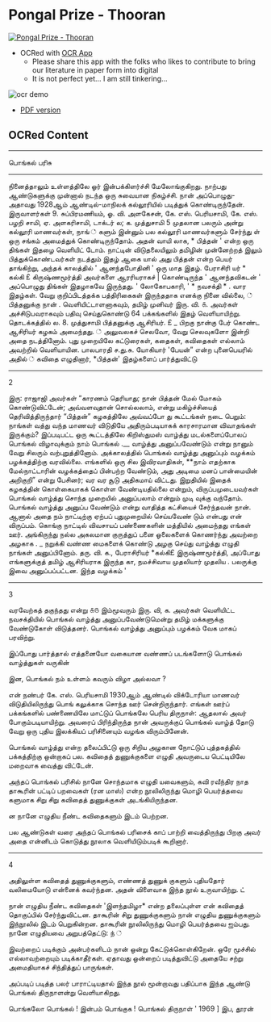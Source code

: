 
# Pongal Prize - Thooran



[![Pongal Prize - Thooran](https://img.youtube.com/vi/M09DuqG-qeI/0.jpg)](https://www.youtube.com/watch?v=M09DuqG-qeI)


- OCRed with [OCR App](https://mohan-chinnappan-n2.github.io/2021/ai/ocr/ocr.html)
    - Please share this app with the folks who likes to contribute to bring our literature in paper form into digital
    - It is not perfect yet... I am still tinkering...

![ocr demo](img/ocr-1.png)

- [PDF version](img/PongalParisuThooran.pdf)

## OCRed Content
-----

பொங்கல்‌ பரிசு

------


நினைத்தாலும்‌ உள்ளத்திலே ஓர்‌ இன்பக்கிளர்ச்சி
மேலோங்குகிறது. நாற்பது ஆண்டுகளுக்கு முன்னால்‌ நடந்த
ஒரு சுவையான நிகழ்ச்சி. நான்‌ அப்பொழுது- அதாவது
1928ஆம்‌ ஆண்டில்‌-மாநிலக்‌ கல்லூரியில்‌ படித்துக்‌
கொண்டிருந்தேன்‌. இருவாளர்கள்‌ 9. சுப்பிரமணியம்‌,
ஓ. வி. அளகேசன்‌, கே. எஸ்‌. பெரியசாமி, கே. எஸ்‌. பழறி
சாமி, ஏ. அளகரிசாமி, டாக்டர்‌ ல; க. முத்துசாமி
5 முதலான பலரும்‌ அன்று கல்லூரி மாணவர்கள்‌, நாங்‌ ்‌
களும்‌ இன்னும்‌ பல கல்லூரி மாணவர்களும்‌ சேர்ந்து ள்‌
ஒரு சங்கம்‌ அமைத்துக்‌ கொண்டிருந்தோம்‌. அதன்‌ வாயி
லாக, * பித்தன்‌ ' என்ற ஒரு திங்கள்‌ இதழை வெளியிட்‌
டோம்‌. நாட்டின்‌ விடுதலையிலும்‌ தமிழின்‌ முன்னேற்றத்‌
இலும்‌ பித்துக்கொண்டவர்கள்‌ நடத்தும்‌ இதழ்‌ ஆகை
யால்‌ அது பித்தன்‌ என்ற பெயர்‌ தாங்கிற்று, அந்தக்‌
காலத்தில்‌ ' ஆனந்தபோதினி ' ஒரு மாத இதழ்‌. பேராசிரி
யர்‌ * கல்கி £ கிருஷ்ணமூர்த்தி அவர்களை ஆரரியராகச்‌ |
கொண்டிருந்த ' ஆனந்தவிகடன்‌ ' அப்பொழுது திங்கள்‌
இதழாகவே இருந்தது. ' லோகோபகாரி, ' * நவசக்தி *
. வார இதழ்கள்‌. வேறு குறிப்பிடத்தக்க பத்திரிகைகள்‌
இருந்ததாக எனக்கு நினை வில்லை, ்‌
பித்தனுக்கு நான்‌ . வெளியிட்டாளனாகவும்‌, தமிழ்‌
முனிவர்‌ இரு. வி. ௧. அவர்கள்‌ அச்சிடுபவராகவும்‌ பதிவு
செய்துகொண்டு 64 பக்கங்களில்‌ இதழ்‌ வெளியாயிற்று.
தொடக்கத்தில்‌ ல. 8. முத்துசாமி பித்தனுக்கு ஆசிரியர்‌. £
_ பிறகு நான்கு பேர்‌ கொண்ட ஆசிரியர்‌ கழகம்‌ அமைந்தது. ்‌
அலுவலகச்‌ செலவோ, வேறு செலவுகளோ இன்றி அதை
நடத்தினோம்‌. புது முறையிலே கட்டுரைகள்‌, கதைகள்‌,
கவிதைகள்‌ எல்லாம்‌ அவற்றில்‌ வெளியாயின. பாலபாரதி
ச.து.சு. யோகியார்‌ 'பேயன்‌” என்ற புனைபெயரில்‌ அதில்‌ ்‌
கவிதை எழுதினார்‌, *பித்தன்‌' இதழ்களைப்‌ பார்த்துவிட்டு

----
2

இரு: ராஜாஜி அவர்கள்‌ “காரணம்‌ தெரியாது; நான்‌
பித்தன்‌ மேல்‌ மோகம்‌ கொண்டுவிட்டேன்‌; அவ்வளவுதான்‌
சொல்லலாம்‌, என்று மகிழ்ச்சியைத்‌ தெரிவித்திருந்தார்‌
“பித்தன்‌” கழகத்திலே அவ்வப்போ து கூட்டங்கள்‌ நடை
பெறும்‌: நாங்கள்‌ வத்து வந்த மாணவர்‌ விடுதியே
அதிரும்படியாகக்‌ காரசாரமான விவாதங்கள்‌ இருக்கும்‌?
இப்படிபட்ட ஒரு கூட்டத்திலே கிறிஸ்துமஸ்‌ வாழ்த்து
மடல்களைப்போலப்‌ பொங்கல்‌ விழாவுக்கும்‌ நாம்‌ பொங்கல்‌ .__
வாழ்த்து அனுப்பவேண்டும்‌ என்று நானும்‌ வேறு சிலரும்‌
வற்புறுத்தினோம்‌. அக்காலத்தில்‌ பொங்கல்‌ வாழ்த்து
அனுப்பும்‌ வழக்கம்‌ பழக்கத்திற்கு வரவில்லை. எங்களில்‌
ஒரு சில இவிரவாதிகள்‌, **நாம்‌ எதற்காக மேல்நாட்டாரின்‌
வழக்கத்தைப்‌ பின்பற்ற வேண்டும்‌, அது அடிமை மனப்‌
பான்மையின்‌ அறிகுறி” என்று பேசினர்‌; வர வர சூடு
அதிகமாய்‌ விட்டது.
இறுதியில்‌ இதைக்‌ கழகத்தின்‌ கொள்கையாகக்‌ கொள்ள
வேண்டியதில்லை என்றும்‌, விருப்பமுடையவர்கள்‌ பொங்கல்‌
வாழ்த்து சொந்த முறையில்‌ அனுப்பலாம்‌ என்றும்‌ முடி
வுக்கு வந்தோம்‌. பொங்கல்‌ வாழ்த்து அனுப்ப வேண்டும்‌
என்று வாதித்த கட்சியைச்‌ சேர்ந்தவன்‌ நான்‌. ஆனால்‌
அதை நம்‌ நாட்டிற்கு ஏற்பப்‌ புதுமுறையில்‌ செய்யவேண்‌
டும்‌ என்பது என்‌ விருப்பம்‌.
கொங்கு நாட்டில்‌ விவசாயப்‌ பண்ணைகளின்‌ மத்தியில்‌
அமைந்தது எங்கள்‌ ஊர்‌. அங்கிருந்து நல்ல அகலமான
குருத்துப்‌ பனை ஓலைகளைக்‌ கொணர்ந்து அவற்றை அழகாக .
_ நறுக்கி வண்ண மைகளைக்‌ கொண்டு அழகு செய்து வாழ்த்து
எழுதி நாங்கள்‌ அனுப்பினோம்‌. தரு. வி. க., பேராசிரியர்‌
*கல்கி£ இருஷ்ணமூர்த்தி, அப்போது எங்களுக்குத்‌ தமிழ்‌
ஆசிரியராக இருந்த கா, நமச்சிவாய முதலியார்‌ முதலிய
. பலருக்கு இவை அனுப்பப்பட்டன. இந்த வழக்கம்‌ '

-----

3

வரவேற்கத்‌ தகுந்தது என்று ௧௫ இம்மூவரும்‌ இரு. வி, க.
அவர்கள்‌ வெளியிட்ட நவசக்தியில்‌ பொங்கல்‌ வாழ்த்து
அனுப்பவேண்டுமென்று தமிழ்‌ மக்களுக்கு வேண்டுகோள்‌
விடுத்தனர்‌. பொங்கல்‌ வாழ்த்து அனுப்பும்‌ பழக்கம்‌ வேக
மாகப்‌ பரவிற்று.

இப்போது பார்த்தால்‌ எத்தனையோ வகையான
வண்ணப்‌ படங்களோடு பொங்கல்‌ வாழ்த்துகள்‌ வருகின்‌

இன, பொங்கல்‌ நம்‌ உள்ளம்‌ கவரும்‌ விழா அல்லவா ?

என்‌ நண்பர்‌ கே. எஸ்‌. பெரியசாமி 1930ஆம்‌
ஆண்டில்‌ விக்டோரியா மாணவர்‌ விடுதியிலிருந்து பொங்‌
கலுக்காக சொந்த ஊர்‌ சென்றிருந்தார்‌. எங்கள்‌
ஊர்ப்‌ பக்கங்களில்‌ பண்ணையிலே மாட்டுப்‌ பொங்கலே
பெரிய திருநாள்‌: ஆதலால்‌ அவர்‌ போகும்படியாயிற்று.
அவரைப்‌ பிரிந்திருந்த நான்‌ அவருக்குப்‌ பொங்கல்‌ வாழ்த்‌
தோடு வேறு ஒரு புதிய இலக்கியப்‌ பரிசினையும்‌ வழங்க
விரும்பினேன்‌.

பொங்கல்‌ வாழ்த்து என்ற தலைப்பிட்டு ஒரு சிறிய
அழகான நோட்டுப்‌ புத்தகத்தில்‌ பக்கத்திற்கு ஒன்றாகப்‌ பல.
கவிதைத்‌ துணுக்குகளை எழுதி அவருடைய பெட்டியிலே
மறைவாக வைத்து விட்டேன்‌.

அந்தப்‌ பொங்கல்‌ பரிசில்‌ நானே சொந்தமாக எழுதி
யவைகளும்‌, கவி ரவீந்திர நாத தாகூரின்‌ பட்டிப்‌ பறவைகள்‌
(ரன மாஸ்‌) என்ற நூலிலிருந்து மொழி பெயர்த்தவை
களுமாக சிறு சிறு கவிதைத்‌ துணுக்குகள்‌ அடங்கியிருந்தன.

ன நானே எழுதிய நீண்ட கவிதைகளும்‌ இடம்‌ பெற்றன.

பல ஆண்டுகள்‌ வரை அந்தப்‌ பொங்கல்‌ பரிசைக்‌ காப்‌
பாற்றி வைத்திருந்து பிறகு அவர்‌ அதை என்னிடம்‌
கொடுத்து நூலாக வெளியிடும்படிக்‌ கூறினார்‌.

---
4

அதிலுள்ள கவிதைத்‌ துணுக்குகளும்‌, எண்ணத்‌ துணுக்‌
குகளும்‌ புதியதோர்‌ வலிமையோடு என்னைக்‌ கவர்ந்தன.
அதன்‌ விளைவாக இந்த நூல்‌ உருவாயிற்று. ட்‌

நான்‌ எழுதிய நீண்ட கவிதைகள்‌ 'இளந்தமிழா* என்ற
தலைப்புள்ள என்‌ கவிதைத்‌ தொகுப்பில்‌ சேர்ந்துவிட்டன.
தாகூரின்‌ சிறு துணுக்குகளும்‌ நான்‌ எழுதிய துணுக்குகளும்‌
இந்நூலில்‌ இடம்‌ பெறுகின்றன. தாகூரின்‌ நூலிலிருந்து
மொழி பெயர்த்தவை ஐம்பது. நானே எழுதியவை
அறுபத்தெட்டு: ந்‌ ்‌

இவற்றைப்‌ படிக்கும்‌ அன்பர்களிடம்‌ நான்‌ ஒன்று
கேட்டுக்கொள்கிறேன்‌. ஒரே மூச்சில்‌ எல்லாவற்றையும்‌
படிக்காதீர்கள்‌. ஏதாவது ஒன்றைப்‌ படித்துவிட்டு
அதையே சற்று அமைதியாகச்‌ சிந்தித்துப்‌ பாருங்கள்‌.

அப்படிப்‌ படித்த பலர்‌ பாராட்டியதால்‌ இந்த நூல்‌
மூன்றாவது பதிப்பாக இந்த ஆண்டு பொங்கல்‌ திருநாளன்று
வெளியாகிறது.

பொங்கலோ பொங்கல்‌ ! இன்பம்‌ பொங்குக !
பொங்கல்‌ திருநாள்‌ '
1969 ] இப, தூரன்‌